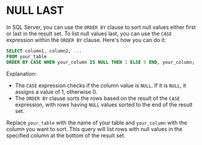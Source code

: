 # NULL LAST

In SQL Server, you can use the `ORDER BY` clause to sort null values either first or last in the result set. To list null values last, you can use the `CASE` expression within the `ORDER BY` clause. Here's how you can do it:

```sql
SELECT column1, column2, ...
FROM your_table
ORDER BY CASE WHEN your_column IS NULL THEN 1 ELSE 0 END, your_column;
```

Explanation:
- The `CASE` expression checks if the column value is `NULL`. If it is `NULL`, it assigns a value of 1, otherwise 0.
- The `ORDER BY` clause sorts the rows based on the result of the `CASE` expression, with rows having `NULL` values sorted to the end of the result set.

Replace `your_table` with the name of your table and `your_column` with the column you want to sort. This query will list rows with null values in the specified column at the bottom of the result set.
